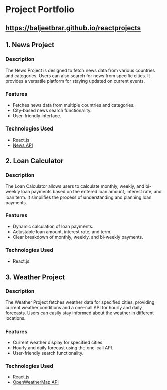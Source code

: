 # Project Portfolio
## https://baljeetbrar.github.io/reactprojects

## 1. News Project

### Description
The News Project is designed to fetch news data from various countries and categories. Users can also search for news from specific cities. It provides a versatile platform for staying updated on current events.

### Features
- Fetches news data from multiple countries and categories.
- City-based news search functionality.
- User-friendly interface.

### Technologies Used
- React.js
- [News API](https://newsapi.org/)

## 2. Loan Calculator

### Description
The Loan Calculator allows users to calculate monthly, weekly, and bi-weekly loan payments based on the entered loan amount, interest rate, and loan term. It simplifies the process of understanding and planning loan payments.

### Features
- Dynamic calculation of loan payments.
- Adjustable loan amount, interest rate, and term.
- Clear breakdown of monthly, weekly, and bi-weekly payments.

### Technologies Used
- React.js

## 3. Weather Project

### Description
The Weather Project fetches weather data for specified cities, providing current weather conditions and a one-call API for hourly and daily forecasts. Users can easily stay informed about the weather in different locations.

### Features
- Current weather display for specified cities.
- Hourly and daily forecast using the one-call API.
- User-friendly search functionality.

### Technologies Used
- React.js
- [OpenWeatherMap API](https://openweathermap.org/)



